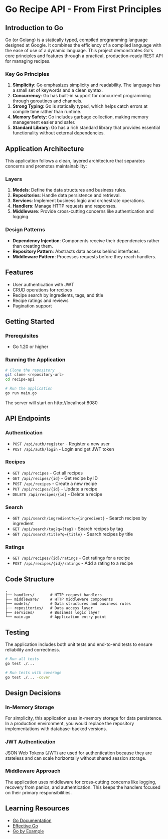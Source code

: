# Go Recipe API - From First Principles

## Introduction to Go

Go (or Golang) is a statically typed, compiled programming language designed at Google. It combines the efficiency of a compiled language with the ease of use of a dynamic language. This project demonstrates Go's core principles and features through a practical, production-ready REST API for managing recipes.

### Key Go Principles

1. **Simplicity**: Go emphasizes simplicity and readability. The language has a small set of keywords and a clean syntax.
2. **Concurrency**: Go has built-in support for concurrent programming through goroutines and channels.
3. **Strong Typing**: Go is statically typed, which helps catch errors at compile time rather than runtime.
4. **Memory Safety**: Go includes garbage collection, making memory management easier and safer.
5. **Standard Library**: Go has a rich standard library that provides essential functionality without external dependencies.

## Application Architecture

This application follows a clean, layered architecture that separates concerns and promotes maintainability:

### Layers

1. **Models**: Define the data structures and business rules.
2. **Repositories**: Handle data persistence and retrieval.
3. **Services**: Implement business logic and orchestrate operations.
4. **Handlers**: Manage HTTP requests and responses.
5. **Middleware**: Provide cross-cutting concerns like authentication and logging.

### Design Patterns

- **Dependency Injection**: Components receive their dependencies rather than creating them.
- **Repository Pattern**: Abstracts data access behind interfaces.
- **Middleware Pattern**: Processes requests before they reach handlers.

## Features

- User authentication with JWT
- CRUD operations for recipes
- Recipe search by ingredients, tags, and title
- Recipe ratings and reviews
- Pagination support

## Getting Started

### Prerequisites

- Go 1.20 or higher

### Running the Application

```bash
# Clone the repository
git clone <repository-url>
cd recipe-api

# Run the application
go run main.go
```

The server will start on http://localhost:8080

## API Endpoints

### Authentication

- `POST /api/auth/register` - Register a new user
- `POST /api/auth/login` - Login and get JWT token

### Recipes

- `GET /api/recipes` - Get all recipes
- `GET /api/recipes/{id}` - Get recipe by ID
- `POST /api/recipes` - Create a new recipe
- `PUT /api/recipes/{id}` - Update a recipe
- `DELETE /api/recipes/{id}` - Delete a recipe

### Search

- `GET /api/search/ingredient?q={ingredient}` - Search recipes by ingredient
- `GET /api/search/tag?q={tag}` - Search recipes by tag
- `GET /api/search/title?q={title}` - Search recipes by title

### Ratings

- `GET /api/recipes/{id}/ratings` - Get ratings for a recipe
- `POST /api/recipes/{id}/ratings` - Add a rating to a recipe

## Code Structure

```
.
├── handlers/       # HTTP request handlers
├── middleware/     # HTTP middleware components
├── models/         # Data structures and business rules
├── repositories/   # Data access layer
├── services/       # Business logic layer
└── main.go         # Application entry point
```

## Testing

The application includes both unit tests and end-to-end tests to ensure reliability and correctness.

```bash
# Run all tests
go test ./...

# Run tests with coverage
go test ./... -cover
```

## Design Decisions

### In-Memory Storage

For simplicity, this application uses in-memory storage for data persistence. In a production environment, you would replace the repository implementations with database-backed versions.

### JWT Authentication

JSON Web Tokens (JWT) are used for authentication because they are stateless and can scale horizontally without shared session storage.

### Middleware Approach

The application uses middleware for cross-cutting concerns like logging, recovery from panics, and authentication. This keeps the handlers focused on their primary responsibilities.

## Learning Resources

- [Go Documentation](https://golang.org/doc/)
- [Effective Go](https://golang.org/doc/effective_go)
- [Go by Example](https://gobyexample.com/)